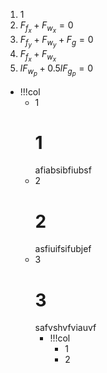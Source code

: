 1. 1
2. $F_{f_x}+F_{w_x}=0$
3. $F_{f_y}+F_{w_y}+F_g=0$
2. $F_{f_x}+F_{w_x}$
4. $lF_{w_p}+0.5lF_{g_p}=0$

- !!!col
	- 1
	  # 1
	  afiabsibfiubsf
	- 2
	  # 2
	  asfiuifsifubjef
	- 3
	  # 3
	  safvshvfviauvf
	  - !!!col
	    - 1
	    - 2